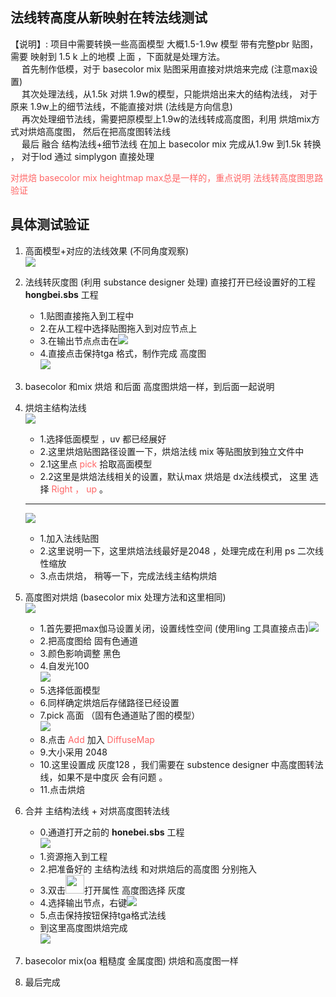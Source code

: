 ## 法线转高度从新映射在转法线测试    
【说明】: 项目中需要转换一些高面模型 大概1.5-1.9w 模型 带有完整pbr 贴图，需要 映射到 1.5 k 上的地模 上面 ，下面就是处理方法。    
&emsp; 首先制作低模，对于 basecolor mix 贴图采用直接对烘焙来完成 (注意max设置)     
&emsp; 其次处理法线，从1.5k 对烘 1.9w的模型，只能烘焙出来大的结构法线， 对于原来 1.9w上的细节法线，不能直接对烘 (法线是方向信息)   
&emsp; 再次处理细节法线，需要把原模型上1.9w的法线转成高度图，利用 烘焙mix方式对烘焙高度图， 然后在把高度图转法线     
&emsp; 最后 融合 结构法线+细节法线  在加上 basecolor  mix     完成从1.9w 到1.5k 转换 ， 对于lod 通过 simplygon 直接处理     


<font color = #ff6666> 对烘焙 basecolor mix heightmap max总是一样的，重点说明  法线转高度图思路验证  </font>
## 具体测试验证    
1. 高面模型+对应的法线效果 (不同角度观察)  
![](im/gaomo.png)    

2. 法线转灰度图 (利用 substance designer 处理)  直接打开已经设置好的工程   **hongbei.sbs**  工程   
    + 1.贴图直接拖入到工程中
    + 2.在从工程中选择贴图拖入到对应节点上 
    + 3.在输出节点点击在![](im/2.png)   
    + 4.直接点击保持tga 格式，制作完成 高度图   
 ![](im/zhuanhui.png)      
  
3. basecolor 和mix 烘焙  和后面 高度图烘焙一样，到后面一起说明   
4. 烘焙主结构法线  
    ![](im/fahong.png)     
   + 1.选择低面模型 ，uv 都已经展好
   + 2.这里烘焙贴图路径设置一下，烘焙法线 mix 等贴图放到独立文件中   
   + 2.1这里点 <font color = #ff6666> pick</font> 拾取高面模型  
   + 2.2这里是烘焙法线相关的设置，默认max 烘焙是 dx法线模式， 这里 选择  <font  color = #ff6666>  Right ， up  </font> 。
   **** 
   ![](im/hong1.png)    
   + 1.加入法线贴图  
   + 2.这里说明一下，这里烘焙法线最好是2048 ，处理完成在利用 ps 二次线性缩放   
   + 3.点击烘焙， 稍等一下，完成法线主结构烘焙     
5. 高度图对烘焙  (basecolor  mix 处理方法和这里相同)     
   ![](im/hongh.png)   
   + 1.首先要把max伽马设置关闭，设置线性空间 (使用ling 工具直接点击)![](im/line.png)   
   + 2.把高度图给 固有色通道    
   + 3.颜色影响调整 黑色
   + 4.自发光100   
   ![](im/pick2.png)    
   + 5.选择低面模型  
   + 6.同样确定烘焙后存储路径已经设置  
   + 7.pick 高面 （固有色通道贴了图的模型）    
   ![](im/hong2.png)    
   + 8.点击<font color =#ff6666> Add </font>  加入 <font color =#ff6666> DiffuseMap</font> 
   + 9.大小采用 2048  
   + 10.这里设置成 灰度128 ，我们需要在 substence designer 中高度图转法线，如果不是中度灰 会有问题 。    
   + 11.点击烘焙    
6. 合并 主结构法线 + 对烘高度图转法线     
   + 0.通道打开之前的 **honebei.sbs** 工程     
   ![](im/bei.png)   
   + 1.资源拖入到工程  
   + 2.把准备好的 主结构法线 和对烘焙后的高度图 分别拖入 
   + 3.双击<img src = "im/gg.png" height= "30">打开属性 高度图选择 灰度   
   + 4.选择输出节点，右键![](im/2.png)   
   + 5.点击保持按钮保持tga格式法线    
   +  到这里高度图烘焙完成    
    ![](im/bi.png)       


7. basecolor  mix(oa 粗糙度 金属度图) 烘焙和高度图一样   
8. 最后完成 


   
    
 
